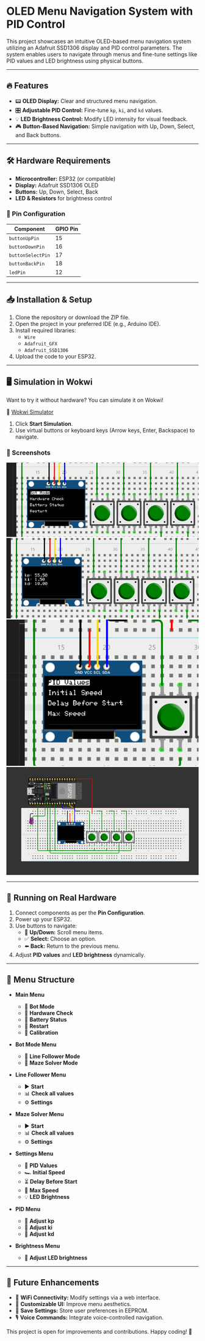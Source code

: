# OLED Menu Navigation System with PID Control

This project showcases an intuitive OLED-based menu navigation system utilizing an Adafruit SSD1306 display and PID control parameters. The system enables users to navigate through menus and fine-tune settings like PID values and LED brightness using physical buttons.

---

## 🔥 Features

- 📟 **OLED Display:** Clear and structured menu navigation.
- 🎛 **Adjustable PID Control:** Fine-tune `kp`, `ki`, and `kd` values.
- 💡 **LED Brightness Control:** Modify LED intensity for visual feedback.
- 🎮 **Button-Based Navigation:** Simple navigation with Up, Down, Select, and Back buttons.

---

## 🛠 Hardware Requirements

- **Microcontroller:** ESP32 (or compatible)
- **Display:** Adafruit SSD1306 OLED
- **Buttons:** Up, Down, Select, Back
- **LED & Resistors** for brightness control

### 📌 Pin Configuration

| Component         | GPIO Pin |
| ----------------- | -------- |
| `buttonUpPin`     | 15       |
| `buttonDownPin`   | 16       |
| `buttonSelectPin` | 17       |
| `buttonBackPin`   | 18       |
| `ledPin`          | 12       |

---

## 📥 Installation & Setup

1. Clone the repository or download the ZIP file.
2. Open the project in your preferred IDE (e.g., Arduino IDE).
3. Install required libraries:
   - `Wire`
   - `Adafruit_GFX`
   - `Adafruit_SSD1306`
4. Upload the code to your ESP32.

---

## 🖥 Simulation in Wokwi

Want to try it without hardware? You can simulate it on Wokwi!

🔗 [Wokwi Simulator](https://wokwi.com/projects/402098435518944257)

1. Click **Start Simulation**.
2. Use virtual buttons or keyboard keys (Arrow keys, Enter, Backspace) to navigate.

### 📸 Screenshots


![alt text](https://github.com/4maan4hmed/OLED-Menu-Navigation/blob/main/Menu_System/Screenshot%202025-02-21%20104257.png) 
![alt text](https://github.com/4maan4hmed/OLED-Menu-Navigation/blob/main/Menu_System/Screenshot%202025-02-21%20104311.png)
![alt text](https://github.com/4maan4hmed/OLED-Menu-Navigation/blob/main/Menu_System/Screenshot%202025-02-21%20104332.png)
![alt text](https://github.com/4maan4hmed/OLED-Menu-Navigation/blob/main/Menu_System/Screenshot%202025-02-21%20102015.png)

---

## 🔌 Running on Real Hardware

1. Connect components as per the **Pin Configuration**.
2. Power up your ESP32.
3. Use buttons to navigate:
   - 🔼 **Up/Down:** Scroll menu items.
   - ✅ **Select:** Choose an option.
   - ⬅️ **Back:** Return to the previous menu.
4. Adjust **PID values** and **LED brightness** dynamically.

---

## 📜 Menu Structure

- **Main Menu**

  - 🚀 **Bot Mode**
  - 🔧 **Hardware Check**
  - 🔋 **Battery Status**
  - 🔄 **Restart**
  - 🎯 **Calibration**

- **Bot Mode Menu**

  - 🔲 **Line Follower Mode**
  - 🧩 **Maze Solver Mode**

- **Line Follower Menu**

  - ▶ **Start**
  - 📊 **Check all values**
  - ⚙ **Settings**

- **Maze Solver Menu**

  - ▶ **Start**
  - 📊 **Check all values**
  - ⚙ **Settings**

- **Settings Menu**

  - 🔄 **PID Values**
  - 🏎 **Initial Speed**
  - ⏳ **Delay Before Start**
  - 🚀 **Max Speed**
  - 💡 **LED Brightness**

- **PID Menu**

  - 🔼 **Adjust kp**
  - 🔼 **Adjust ki**
  - 🔼 **Adjust kd**

- **Brightness Menu**

  - 🌟 **Adjust LED brightness**

---

## 🚀 Future Enhancements

- 📡 **WiFi Connectivity:** Modify settings via a web interface.
- 🎨 **Customizable UI:** Improve menu aesthetics.
- 🎯 **Save Settings:** Store user preferences in EEPROM.
- 🎙 **Voice Commands:** Integrate voice-controlled navigation.

This project is open for improvements and contributions. Happy coding! 🚀

